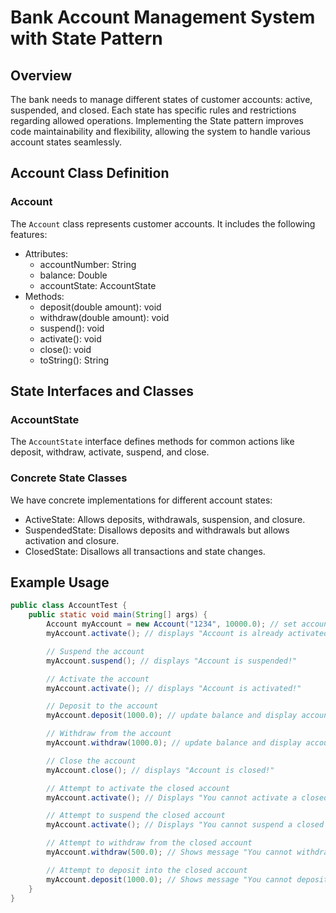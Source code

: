 # Bank Account Management System with State Pattern

## Overview

The bank needs to manage different states of customer accounts: active, suspended, and closed. Each state has specific rules and restrictions regarding allowed operations. Implementing the State pattern improves code maintainability and flexibility, allowing the system to handle various account states seamlessly.

## Account Class Definition

### Account

The `Account` class represents customer accounts. It includes the following features:
- Attributes:
  - accountNumber: String
  - balance: Double
  - accountState: AccountState
- Methods:
  - deposit(double amount): void
  - withdraw(double amount): void
  - suspend(): void
  - activate(): void
  - close(): void
  - toString(): String

## State Interfaces and Classes

### AccountState

The `AccountState` interface defines methods for common actions like deposit, withdraw, activate, suspend, and close.

### Concrete State Classes

We have concrete implementations for different account states:
- ActiveState: Allows deposits, withdrawals, suspension, and closure.
- SuspendedState: Disallows deposits and withdrawals but allows activation and closure.
- ClosedState: Disallows all transactions and state changes.

## Example Usage

```java
public class AccountTest {
    public static void main(String[] args) {
        Account myAccount = new Account("1234", 10000.0); // set account to active state
        myAccount.activate(); // displays "Account is already activated!"

        // Suspend the account
        myAccount.suspend(); // displays "Account is suspended!"

        // Activate the account
        myAccount.activate(); // displays "Account is activated!"

        // Deposit to the account
        myAccount.deposit(1000.0); // update balance and display account number and current balance

        // Withdraw from the account
        myAccount.withdraw(1000.0); // update balance and display account number and current balance

        // Close the account
        myAccount.close(); // displays "Account is closed!"

        // Attempt to activate the closed account
        myAccount.activate(); // Displays "You cannot activate a closed account!"

        // Attempt to suspend the closed account
        myAccount.activate(); // Displays "You cannot suspend a closed account!"

        // Attempt to withdraw from the closed account
        myAccount.withdraw(500.0); // Shows message "You cannot withdraw from a closed account!"

        // Attempt to deposit into the closed account
        myAccount.deposit(1000.0); // Shows message "You cannot deposit into a closed account!"
    }
}
